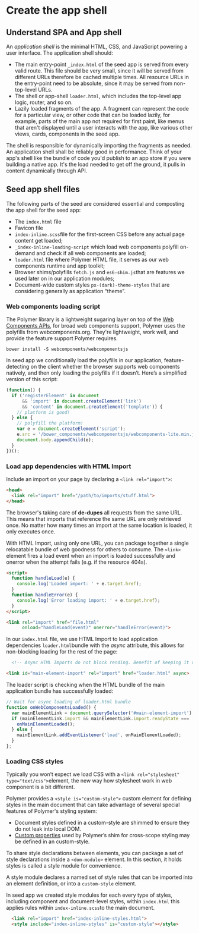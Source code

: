 # Create the app shell

## Understand SPA and App shell

An *application shell* is the minimal HTML, CSS, and JavaScript powering a user interface. The application shell should:

* The main entry-point `_index.html` of the seed app is served from every valid route. This file should be very small, since it will be served from different URLs therefore be cached multiple times. All resource URLs in the entry-point need to be absolute, since it may be served from non-top-level URLs.
* The shell or app-shell `loader.html`, which includes the top-level app logic, router, and so on.
* Lazily loaded fragments of the app. A fragment can represent the code for a particular view, or other code that can be loaded lazily, for example, parts of the main app not required for first paint, like menus that aren't displayed until a user interacts with the app, like various other views, cards, components in the seed app.

The shell is responsible for dynamically importing the fragments as needed. An application shell shall be reliably good in performance. Think of your app's shell like the bundle of code you'd publish to an app store if you were building a native app. It's the load needed to get off the ground, it pulls in content dynamically through API.

## Seed app shell files
The following parts of the seed are considered essential and composting the app shell for the seed app:

* The `index.html` file
* Favicon file
* `index-inline.scss`file for the first-screen CSS before any actual page content get loaded;
* `_index-inline-loading-script` which load web components polyfill on-demand and check if all web components are loaded;
* `loader.html` file where Polymer HTML file, it serves as our web components runtime and app toolkit;
* Browser shims/polyfills `fetch.js` and `es6-shim.js`that are features we used later on in our application modules;
* Document-wide custom styles `px-(dark)-theme-styles` that are considering generally as application “theme”.

### Web components loading script

The Polymer library is a lightweight sugaring layer on top of the  [Web Components APIs](http://webcomponents.org/articles/why-web-components/), for broad web components support, Polymer uses the polyfills from webcomponents.org. They're lightweight, work well, and provide the feature support Polymer requires.

```
bower install -S webcomponents/webcomponentsjs
```

In seed app we conditionally load the polyfills in our application, feature-detecting on the client whether the browser supports web components natively, and then only loading the polyfills if it doesn’t. Here’s a simplified version of this script:

```js
(function() {
  if ('registerElement' in document
      && 'import' in document.createElement('link')
      && 'content' in document.createElement('template')) {
    // platform is good!
  } else {
    // polyfill the platform!
    var e = document.createElement('script');
    e.src = '/bower_components/webcomponentsjs/webcomponents-lite.min.js';
    document.body.appendChild(e);
  }
})();
```

### Load app dependencies with HTML Import

Include an import on your page by declaring a `<link rel="import">`:
```html
<head>
  <link rel="import" href="/path/to/imports/stuff.html">
</head>
```

The browser's taking care of **de-dupes** all requests from the same URL. This means that imports that reference the same URL are only retrieved once. No matter how many times an import at the same location is loaded, it only executes once.

With HTML Import, using only one URL, you can package together a single relocatable bundle of web goodness for others to consume. The `<link>` element fires a load event when an import is loaded successfully and onerror when the attempt fails (e.g. if the resource 404s).

```html
<script>
  function handleLoad(e) {
    console.log('Loaded import: ' + e.target.href);
  }
  function handleError(e) {
    console.log('Error loading import: ' + e.target.href);
  }
</script>

<link rel="import" href="file.html"
      onload="handleLoad(event)" onerror="handleError(event)">
```

In our `index.html` file,  we use HTML Import to load application dependencies `loader.html`bundle with the *async* attribute, this allows for non-blocking loading for the rest of the page:

```html
  <!-- Async HTML Imports do not block rending. Benefit of keeping it declarative(instead of dynamically loading it later in JS) is that the parser can go pre-fetching resources, etc. -->

<link id="main-element-import" rel="import" href="loader.html" async>
```

The loader script is checking when the HTML bundle of the main application bundle has successfully loaded:

```js
// Wait for async loading of loader.html bundle
function onWebComponentsLoaded() {
  var mainElementLink = document.querySelector('#main-element-import');
  if (mainElementLink.import && mainElementLink.import.readyState === 'complete') {
    onMainElementLoaded();
  } else {
    mainElementLink.addEventListener('load', onMainElementLoaded);
  }
};

```

### Loading CSS styles

Typically you won’t expect we load CSS with a `<link rel="stylesheet" type="text/css">`element, the new way how stylesheet work in web component is a bit different.

Polymer provides a `<style is="custom-style">` custom element for defining styles in the main document that can take advantage of several special features of Polymer's styling system:

* Document styles defined in a custom-style are shimmed to ensure they do not leak into local DOM.
* [Custom properties](https://www.polymer-project.org/1.0/docs/devguide/styling#custom-css-properties) used by Polymer’s shim for cross-scope styling may be defined in an custom-style.

To share style declarations between elements, you can package a set of style declarations inside a `<dom-module>` element. In this section, it holds styles is called a style module for convenience.

A style module declares a named set of style rules that can be imported into an element definition, or into a `custom-style` element.

In seed app we created style modules for each every type of styles, including component and document-level styles, within `index.html` this applies rules within `index-inline.scss`to the main document.

```html
  <link rel="import" href="index-inline-styles.html">
  <style include="index-inline-styles" is="custom-style"></style>
```